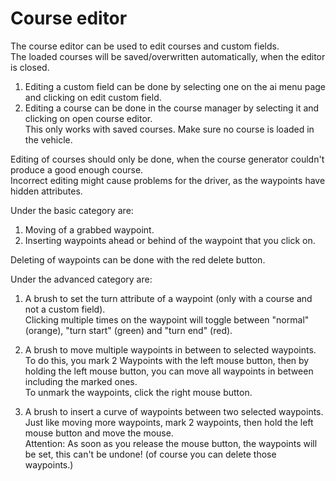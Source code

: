 # Course editor
  
The course editor can be used to edit courses and custom fields.  
The loaded courses will be saved/overwritten automatically, when the editor is closed.  
  
1) Editing a custom field can be done by selecting one on the ai menu page and clicking on edit custom field.  
2) Editing a course can be done in the course manager by selecting it and clicking on open course editor.   
   This only works with saved courses. Make sure no course is loaded in the vehicle.  
  
Editing of courses should only be done, when the course generator couldn't produce a good enough course.  
Incorrect editing might cause problems for the driver, as the waypoints have hidden attributes.  


  
Under the basic category are:  
1) Moving of a grabbed waypoint.  
2) Inserting waypoints ahead or behind of the waypoint that you click on.  
  
Deleting of waypoints can be done with the red delete button.  


  
Under the advanced category are:  
1) A brush to set the turn attribute of a waypoint (only with a course and not a custom field).  
Clicking multiple times on the waypoint will toggle between "normal" (orange), "turn start" (green) and "turn end" (red).  
  
2) A brush to move multiple waypoints in between to selected waypoints.  
To do this, you mark 2 Waypoints with the left mouse button, then by holding the left mouse button, you can move all waypoints in between including the marked ones.  
To unmark the waypoints, click the right mouse button.  
  
3) A brush to insert a curve of waypoints between two selected waypoints.  
Just like moving more waypoints, mark 2 waypoints, then hold the left mouse button and move the mouse.  
Attention: As soon as you release the mouse button, the waypoints will be set, this can't be undone! (of course you can delete those waypoints.)  



